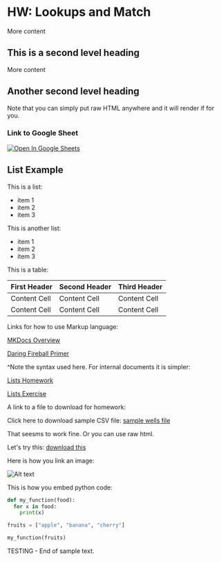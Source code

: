 # HW: Lookups and Match

More content

## This is a second level heading

More content

## Another second level heading


Note that you can simply put raw HTML anywhere and it will render if for you.

### Link to Google Sheet

<a href="https://docs.google.com/spreadsheets/d/1ynsgltOs7mcCoNmw50GxnB2dOR5BM2ltgmLLiEh7Iv4/edit?usp=sharing" target="_blank">
    <img src="https://cms-assets.recognizeapp.com/wp-content/uploads/2020/05/05175946/sheets-logo.png" alt="Open In Google Sheets">
</a>


## List Example

This is a list:

* item 1
* item 2
* item 3

This is another list:

- item 1
- item 2
- item 3

This is a table:

First Header | Second Header | Third Header
------------ | ------------- | ------------
Content Cell | Content Cell  | Content Cell
Content Cell | Content Cell  | Content Cell

Links for how to use Markup language:

[MKDocs Overview](https://www.mkdocs.org/user-guide/writing-your-docs/#writing-with-markdown)

[Daring Fireball Primer](https://daringfireball.net/projects/markdown/basics)

^Note the syntax used here. For internal documents it is simpler:

[Lists Homework](lists.md)

[Lists Exercise](../exercises/lists.md)

A link to a file to download for homework:

Click here to download sample CSV file: [sample wells file](variables-files/ut_2015-2020_wells.csv)

That seesms to work fine. Or you can use raw html.

Let's try this: <a href="variables-files/ut_2015-2020_wells.csv" download="sample_file.csv">download this</a>

Here is how you link an image:

![Alt text](variables-images/table.png)

This is how you embed python code:

```python
def my_function(food):
  for x in food:
    print(x)

fruits = ["apple", "banana", "cherry"]

my_function(fruits)
```

TESTING - End of sample text. 
